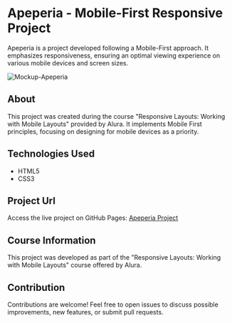 # Apeperia - Mobile-First Responsive Project

Apeperia is a project developed following a Mobile-First approach. It emphasizes responsiveness, ensuring an optimal viewing experience on various mobile devices and screen sizes.

![Mockup-Apeperia](https://github.com/viniciusbastos-dev/Projeto-Apeperia/assets/130726518/a966ce88-9850-4d2c-8e66-672c831f9895)

## About

This project was created during the course "Responsive Layouts: Working with Mobile Layouts" provided by Alura. It implements Mobile First principles, focusing on designing for mobile devices as a priority.

## Technologies Used

- HTML5
- CSS3

## Project Url

Access the live project on GitHub Pages: [Apeperia Project](https://viniciusbastos-dev.github.io/Projeto-Apeperia/)

## Course Information

This project was developed as part of the "Responsive Layouts: Working with Mobile Layouts" course offered by Alura.

## Contribution

Contributions are welcome! Feel free to open issues to discuss possible improvements, new features, or submit pull requests.
